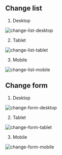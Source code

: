 Change list
-----------

<ol><li>Desktop</li></ol>

<img src="https://raw.githubusercontent.com/globophobe/django-semantic-admin/master/docs/screenshots/change-list.png" alt="change-list-desktop" />

<ol start="2"><li>Tablet</li></ol>

<img src="https://raw.githubusercontent.com/globophobe/django-semantic-admin/master/docs/screenshots/change-list-collapse-menu.png" alt="change-list-tablet" />

<ol start="3"><li>Mobile</li></ol>

<img src="https://raw.githubusercontent.com/globophobe/django-semantic-admin/master/docs/screenshots/change-list-stacked.png" alt="change-list-mobile" />


Change form
-----------

<ol><li>Desktop</li></ol>

<img src="https://raw.githubusercontent.com/globophobe/django-semantic-admin/master/docs/screenshots/change-form.png" alt="change-form-desktop" />

<ol start="2"><li>Tablet</li></ol>

<img src="https://raw.githubusercontent.com/globophobe/django-semantic-admin/master/docs/screenshots/change-form-collapse-menu.png" alt="change-form-tablet" />

<ol start="3"><li>Mobile</li></ol>

<img src="https://raw.githubusercontent.com/globophobe/django-semantic-admin/master/docs/screenshots/change-form-stacked.png" alt="change-form-mobile" />
